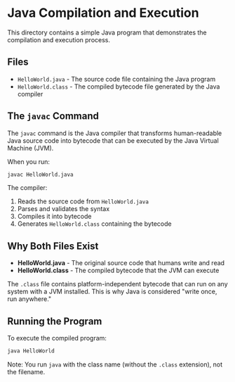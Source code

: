 # Java Compilation and Execution

This directory contains a simple Java program that demonstrates the compilation and execution process.

## Files

- `HelloWorld.java` - The source code file containing the Java program
- `HelloWorld.class` - The compiled bytecode file generated by the Java compiler

## The `javac` Command

The `javac` command is the Java compiler that transforms human-readable Java source code into bytecode that can be executed by the Java Virtual Machine (JVM).

When you run:
```bash
javac HelloWorld.java
```

The compiler:
1. Reads the source code from `HelloWorld.java`
2. Parses and validates the syntax
3. Compiles it into bytecode
4. Generates `HelloWorld.class` containing the bytecode

## Why Both Files Exist

- **HelloWorld.java** - The original source code that humans write and read
- **HelloWorld.class** - The compiled bytecode that the JVM can execute

The `.class` file contains platform-independent bytecode that can run on any system with a JVM installed. This is why Java is considered "write once, run anywhere."

## Running the Program

To execute the compiled program:
```bash
java HelloWorld
```

Note: You run `java` with the class name (without the `.class` extension), not the filename.